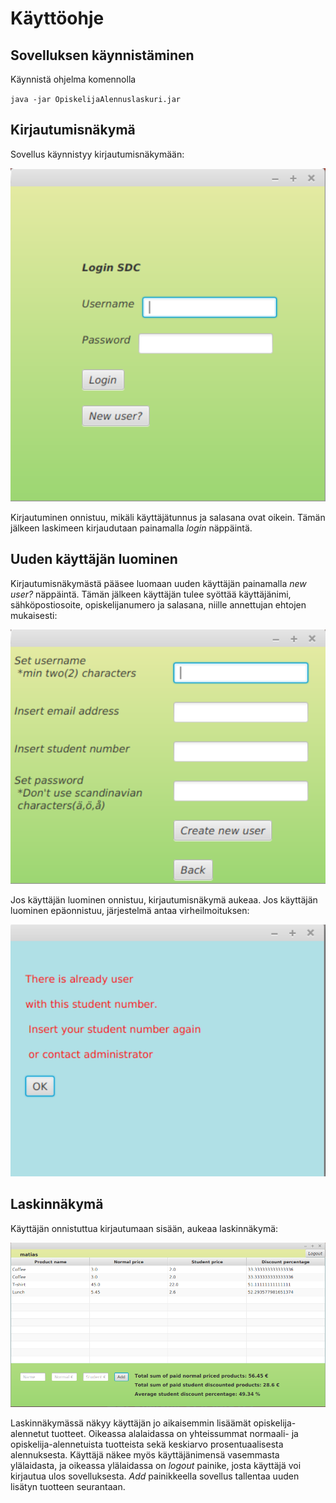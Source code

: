 # Käyttöohje

## Sovelluksen käynnistäminen

Käynnistä ohjelma komennolla 

`java -jar OpiskelijaAlennuslaskuri.jar`

## Kirjautumisnäkymä

Sovellus käynnistyy kirjautumisnäkymään:

<img src="https://github.com/StrappedGlint13/ot-harjoitustyo/blob/master/Dokumentaatio/kuvat/login.png" width="600">

Kirjautuminen onnistuu, mikäli käyttäjätunnus ja salasana ovat oikein. Tämän jälkeen laskimeen kirjaudutaan painamalla _login_ näppäintä. 

## Uuden käyttäjän luominen

Kirjautumisnäkymästä pääsee luomaan uuden käyttäjän painamalla _new user?_ näppäintä. Tämän jälkeen käyttäjän tulee syöttää käyttäjänimi, sähköpostiosoite, opiskelijanumero ja salasana, niille annettujan ehtojen mukaisesti:

<img src="https://github.com/StrappedGlint13/ot-harjoitustyo/blob/master/Dokumentaatio/kuvat/Registeration.png" width ="600">

Jos käyttäjän luominen onnistuu, kirjautumisnäkymä aukeaa. Jos käyttäjän luominen epäonnistuu, järjestelmä antaa virheilmoituksen:

<img src="https://github.com/StrappedGlint13/ot-harjoitustyo/blob/master/Dokumentaatio/kuvat/Errorscene.png" width="600">

## Laskinnäkymä

Käyttäjän onnistuttua kirjautumaan sisään, aukeaa laskinnäkymä:

<img src="https://github.com/StrappedGlint13/ot-harjoitustyo/blob/master/Dokumentaatio/kuvat/Calculator.png" width="600">

Laskinnäkymässä näkyy käyttäjän jo aikaisemmin lisäämät opiskelija-alennetut tuotteet. Oikeassa alalaidassa on yhteissummat normaali- ja opiskelija-alennetuista tuotteista sekä keskiarvo prosentuaalisesta alennuksesta. Käyttäjä näkee myös käyttäjänimensä vasemmasta ylälaidasta, ja oikeassa ylälaidassa on _logout_ painike, josta käyttäjä voi kirjautua ulos sovelluksesta. _Add_ painikkeella sovellus tallentaa uuden lisätyn tuotteen seurantaan. 

